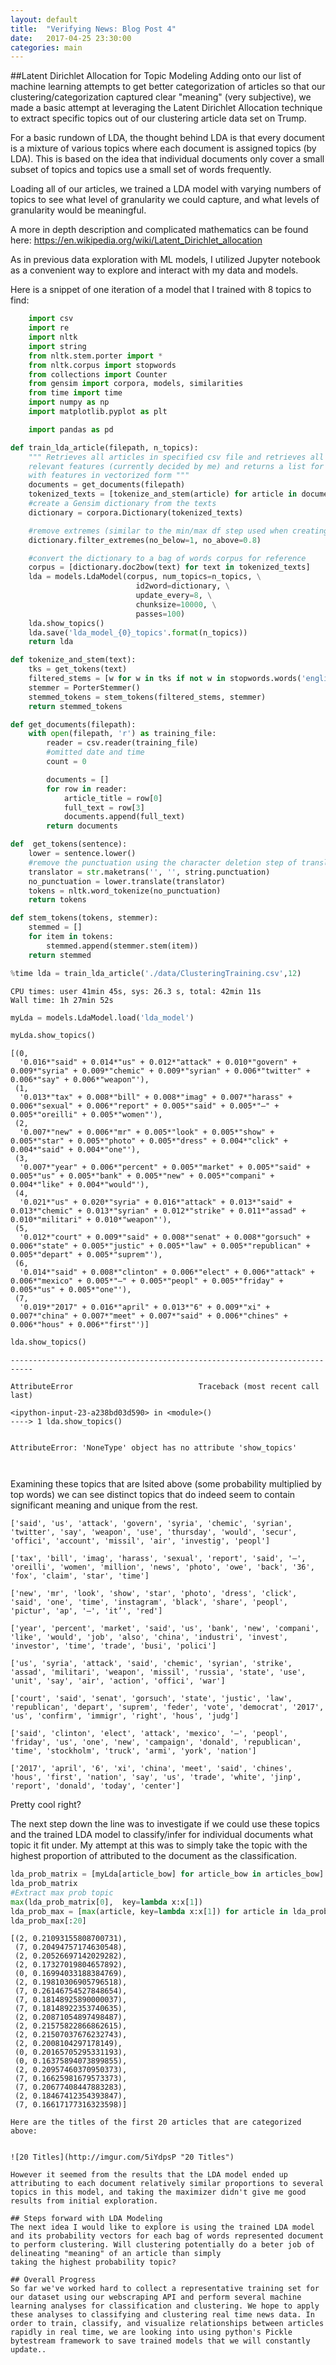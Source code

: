 ```yaml
---
layout: default
title:  "Verifying News: Blog Post 4"
date:   2017-04-25 23:30:00
categories: main
---
```

##Latent Dirichlet Allocation for Topic Modeling
Adding onto our list of machine learning attempts to get better categorization
of articles so that our clustering/categorization captured clear "meaning" (very subjective),
we made a basic attempt at leveraging the Latent Dirichlet Allocation technique
to extract specific topics out of our clustering article data set on Trump.

For a basic rundown of LDA, the thought behind LDA is that every document is
a mixture of various topics where each document is assigned topics (by LDA). This
is based on the idea that individual documents only cover a small subset of topics
and topics use a small set of words frequently.

Loading all of our articles, we trained a LDA model with varying numbers of topics
to see what level of granularity we could capture, and what levels of granularity
would be meaningful.

A more in depth description and complicated mathematics can be found here:
https://en.wikipedia.org/wiki/Latent_Dirichlet_allocation

As in previous data exploration with ML models, I utilized Jupyter notebook
as a convenient way to explore and interact with my data and models.

Here is a snippet of one iteration of a model that I trained with 8 topics  to find:

```python
    import csv
    import re
    import nltk
    import string
    from nltk.stem.porter import *
    from nltk.corpus import stopwords
    from collections import Counter
    from gensim import corpora, models, similarities
    from time import time
    import numpy as np
    import matplotlib.pyplot as plt

    import pandas as pd

def train_lda_article(filepath, n_topics):
    """ Retrieves all articles in specified csv file and retrieves all
    relevant features (currently decided by me) and returns a list for each article
    with features in vectorized form """
    documents = get_documents(filepath)
    tokenized_texts = [tokenize_and_stem(article) for article in documents]
    #create a Gensim dictionary from the texts
    dictionary = corpora.Dictionary(tokenized_texts)

    #remove extremes (similar to the min/max df step used when creating the tf-idf matrix)
    dictionary.filter_extremes(no_below=1, no_above=0.8)

    #convert the dictionary to a bag of words corpus for reference
    corpus = [dictionary.doc2bow(text) for text in tokenized_texts]
    lda = models.LdaModel(corpus, num_topics=n_topics, \
                            id2word=dictionary, \
                            update_every=8, \
                            chunksize=10000, \
                            passes=100)
    lda.show_topics()
    lda.save('lda_model_{0}_topics'.format(n_topics))
    return lda

def tokenize_and_stem(text):
    tks = get_tokens(text)
    filtered_stems = [w for w in tks if not w in stopwords.words('english')]
    stemmer = PorterStemmer()
    stemmed_tokens = stem_tokens(filtered_stems, stemmer)
    return stemmed_tokens

def get_documents(filepath):
    with open(filepath, 'r') as training_file:
        reader = csv.reader(training_file)
        #omitted date and time
        count = 0

        documents = []
        for row in reader:
            article_title = row[0]
            full_text = row[3]
            documents.append(full_text)
        return documents

def  get_tokens(sentence):
    lower = sentence.lower()
    #remove the punctuation using the character deletion step of translate
    translator = str.maketrans('', '', string.punctuation)
    no_punctuation = lower.translate(translator)
    tokens = nltk.word_tokenize(no_punctuation)
    return tokens

def stem_tokens(tokens, stemmer):
    stemmed = []
    for item in tokens:
        stemmed.append(stemmer.stem(item))
    return stemmed

%time lda = train_lda_article('./data/ClusteringTraining.csv',12)
```

    CPU times: user 41min 45s, sys: 26.3 s, total: 42min 11s
    Wall time: 1h 27min 52s



```python
myLda = models.LdaModel.load('lda_model')
```


```python
myLda.show_topics()
```




    [(0,
      '0.016*"said" + 0.014*"us" + 0.012*"attack" + 0.010*"govern" + 0.009*"syria" + 0.009*"chemic" + 0.009*"syrian" + 0.006*"twitter" + 0.006*"say" + 0.006*"weapon"'),
     (1,
      '0.013*"tax" + 0.008*"bill" + 0.008*"imag" + 0.007*"harass" + 0.006*"sexual" + 0.006*"report" + 0.005*"said" + 0.005*"—" + 0.005*"oreilli" + 0.005*"women"'),
     (2,
      '0.007*"new" + 0.006*"mr" + 0.005*"look" + 0.005*"show" + 0.005*"star" + 0.005*"photo" + 0.005*"dress" + 0.004*"click" + 0.004*"said" + 0.004*"one"'),
     (3,
      '0.007*"year" + 0.006*"percent" + 0.005*"market" + 0.005*"said" + 0.005*"us" + 0.005*"bank" + 0.005*"new" + 0.005*"compani" + 0.004*"like" + 0.004*"would"'),
     (4,
      '0.021*"us" + 0.020*"syria" + 0.016*"attack" + 0.013*"said" + 0.013*"chemic" + 0.013*"syrian" + 0.012*"strike" + 0.011*"assad" + 0.010*"militari" + 0.010*"weapon"'),
     (5,
      '0.012*"court" + 0.009*"said" + 0.008*"senat" + 0.008*"gorsuch" + 0.006*"state" + 0.005*"justic" + 0.005*"law" + 0.005*"republican" + 0.005*"depart" + 0.005*"suprem"'),
     (6,
      '0.014*"said" + 0.008*"clinton" + 0.006*"elect" + 0.006*"attack" + 0.006*"mexico" + 0.005*"—" + 0.005*"peopl" + 0.005*"friday" + 0.005*"us" + 0.005*"one"'),
     (7,
      '0.019*"2017" + 0.016*"april" + 0.013*"6" + 0.009*"xi" + 0.007*"china" + 0.007*"meet" + 0.007*"said" + 0.006*"chines" + 0.006*"hous" + 0.006*"first"')]




```python
lda.show_topics()
```


    ---------------------------------------------------------------------------

    AttributeError                            Traceback (most recent call last)

    <ipython-input-23-a238bd03d590> in <module>()
    ----> 1 lda.show_topics()


    AttributeError: 'NoneType' object has no attribute 'show_topics'



```python

```


```python

```

Examining these topics that are lsited above (some probability multiplied by top words) we can see distinct topics that do indeed
seem to contain significant meaning and unique from the rest.  

```
['said', 'us', 'attack', 'govern', 'syria', 'chemic', 'syrian', 'twitter', 'say', 'weapon', 'use', 'thursday', 'would', 'secur', 'offici', 'account', 'missil', 'air', 'investig', 'peopl']

['tax', 'bill', 'imag', 'harass', 'sexual', 'report', 'said', '—', 'oreilli', 'women', 'million', 'news', 'photo', 'owe', 'back', '36', 'fox', 'claim', 'star', 'time']

['new', 'mr', 'look', 'show', 'star', 'photo', 'dress', 'click', 'said', 'one', 'time', 'instagram', 'black', 'share', 'peopl', 'pictur', 'ap', '—', 'it’', 'red']

['year', 'percent', 'market', 'said', 'us', 'bank', 'new', 'compani', 'like', 'would', 'job', 'also', 'china', 'industri', 'invest', 'investor', 'time', 'trade', 'busi', 'polici']

['us', 'syria', 'attack', 'said', 'chemic', 'syrian', 'strike', 'assad', 'militari', 'weapon', 'missil', 'russia', 'state', 'use', 'unit', 'say', 'air', 'action', 'offici', 'war']

['court', 'said', 'senat', 'gorsuch', 'state', 'justic', 'law', 'republican', 'depart', 'suprem', 'feder', 'vote', 'democrat', '2017', 'us', 'confirm', 'immigr', 'right', 'hous', 'judg']

['said', 'clinton', 'elect', 'attack', 'mexico', '—', 'peopl', 'friday', 'us', 'one', 'new', 'campaign', 'donald', 'republican', 'time', 'stockholm', 'truck', 'armi', 'york', 'nation']

['2017', 'april', '6', 'xi', 'china', 'meet', 'said', 'chines', 'hous', 'first', 'nation', 'say', 'us', 'trade', 'white', 'jinp', 'report', 'donald', 'today', 'center']

```

Pretty cool right?

The next step down the line was to investigate if we could use these topics and the trained LDA model to classify/infer for individual documents
what topic it fit under. My attempt at this was to simply take the topic with the highest proportion of attributed to the document as the
classification.

```python
lda_prob_matrix = [myLda[article_bow] for article_bow in articles_bow]
lda_prob_matrix
#Extract max prob topic
max(lda_prob_matrix[0],  key=lambda x:x[1])
lda_prob_max = [max(article, key=lambda x:x[1]) for article in lda_prob_matrix]
lda_prob_max[:20]
```




    [(2, 0.21093155808700731),
     (7, 0.20494757174630548),
     (2, 0.20526697142029282),
     (2, 0.17327019804657892),
     (0, 0.16994033188384769),
     (2, 0.19810306905796518),
     (7, 0.26146754527848654),
     (7, 0.18148925890000037),
     (7, 0.18148922353740635),
     (2, 0.20871054897498487),
     (2, 0.21575822866862615),
     (2, 0.21507037676232743),
     (2, 0.2008104297178149),
     (0, 0.20165705295331193),
     (0, 0.16375894073899855),
     (2, 0.20957460370950373),
     (7, 0.16625981679573373),
     (7, 0.20677408447883283),
     (2, 0.18467412354393847),
     (7, 0.16617177316323598)]




```
Here are the titles of the first 20 articles that are categorized above:


![20 Titles](http://imgur.com/5iYdpsP "20 Titles")

However it seemed from the results that the LDA model ended up attributing to each document relatively similar proportions to several
topics in this model, and taking the maximizer didn't give me good results from initial exploration.

## Steps forward with LDA Modeling
The next idea I would like to explore is using the trained LDA model and its probability vectors for each bag of words represented document
to perform clustering. Will clustering potentially do a beter job of delineating "meaning" of an article than simply
taking the highest probability topic?

## Overall Progress
So far we've worked hard to collect a representative training set for our dataset using our webscraping API and perform several machine learning analyses for classification and clustering. We hope to apply these analyses to classifying and clustering real time news data. In order to train, classify, and visualize relationships between articles rapidly in real time, we are looking into using python's Pickle bytestream framework to save trained models that we will constantly update.. 
